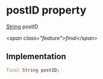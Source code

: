 


# postID property







[String](https:api.flutter.dev/flutter/dart-core/String-class.html) postID
  
_\<span class="feature"\>final\</span\>_






## Implementation

```dart
final String postID;
```







